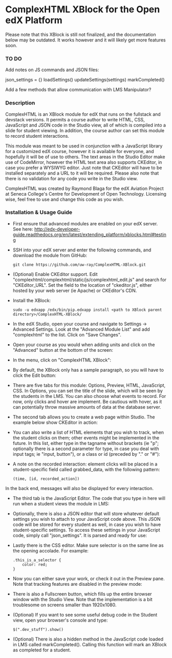 # ComplexHTML XBlock for the Open edX Platform

Please note that this XBlock is still not finalized, and the documentation below may be outdated. It works however and it will likely get more features soon.

### TO DO

Add notes on JS commands and JSON files:

json_settings = {}
loadSettings()
updateSettings(<optional>settings)
markCompleted()

Add a few methods that allow communication with LMS Manipulator?


### Description

ComplexHTML is an XBlock module for edX that runs on the fullstack and devstack versions. It permits a course author to write HTML, CSS, JavaScript and JSON code in the Studio view, all of which is compiled into a slide for student viewing. In addition, the course author can set this module to record student interactions.

This module was meant to be used in conjunction with a JavaScript library for a customized edX course, however it is available for everyone, and hopefully it will be of use to others. The text areas in the Studio Editor make use of CodeMirror, however the HTML text area also supports CKEditor, in case you prefer a WYSIWYG editor. Just note that CKEditor will have to be installed separately and a URL to it will be required. Please also note that there is no validation for any code you write in the Studio view.

ComplexHTML was created by Raymond Blaga for the edX Aviation Project at Seneca College's Centre for Development of Open Technology. Licensing wise, feel free to use and change this code as you wish.

### Installation & Usage Guide

* First ensure that advanced modules are enabled on your edX server. See here: http://edx-developer-guide.readthedocs.org/en/latest/extending_platform/xblocks.html#testing

* SSH into your edX server and enter the following commands, and download the module from GitHub:

    `git clone https://github.com/uw-ray/ComplexHTML-XBlock.git`

* (Optional) Enable CKEditor support. Edit "complexhtml/complexhtml/static/js/complexhtml_edit.js" and search for "CKEditor_URL". Set the field to the location of "ckeditor.js", either hosted by your web server (ie Apache) or CKEditor's CDN.
 
* Install the XBlock:

    `sudo -u edxapp /edx/bin/pip.edxapp install <path to XBlock parent directory>/ComplexHTML-XBlock/`

* In the edX Studio, open your course and navigate to Settings -> Advanced Settings. Look at the "Advanced Module List" and add "complexhtml" to the list. Click on "Save Changes". 

* Open your course as you would when adding units and click on the "Advanced" button at the bottom of the screen:

* In the menu, click on "ComplexHTML XBlock":

* By default, the XBlock only has a sample paragraph, so you will have to click the Edit button:

* There are five tabs for this module: Options, Preview, HTML, JavaScript, CSS. In Options, you can set the title of the slide, which will be seen by the students in the LMS. You can also choose what events to record. For now, only clicks and hover are implement. Be cautious with hover, as it can potentially throw massive amounts of data at the database server.

* The second tab allows you to create a web page within Studio. The example below show CKEditor in action:

* You can also write a list of HTML elements that you wish to track, when the student clicks on them; other events might be implemented in the future. In this list, either type in the tagname without brackets (ie "p"; optionally there is a second parameter for type, in case you deal with input tags; ie "input, button"), or a class or id (preceded by "." or "#"):

* A note on the recorded interaction: element clicks will be placed in a student-specific field called grabbed_data, with the following pattern: 

    `(time, [id, recorded_action])`

In the back end, messages will also be displayed for every interaction.

* The third tab is the JavaScript Editor. The code that you type in here will run when a student views the module in LMS:

* Optionally, there is also a JSON editor that will store whatever default settings you wish to attach to your JavaScript code above. This JSON code will be stored for every student as well, in case you wish to have student-specific settings. To access these settings in your JavaScript code, simply call "json_settings". It is parsed and ready for use:

* Lastly there is the CSS editor. Make sure selector is on the same line as the opening accolade. For example:

    ```
    .this_is_a_selector {
        color: red;
    }
    ```
    
* Now you can either save your work, or check it out in the Preview pane. Note that tracking features are disabled in the preview mode:

* There is also a Fullscreen button, which fills up the entire browser window with the Studio View. Note that the implementation is a bit troublesome on screens smaller than 1920x1080.

* (Optional) If you want to see some useful debug code in the Student view, open your browser's console and type: 

    `$(".dev_stuff").show()`

* (Optional) There is also a hidden method in the JavaScript code loaded in LMS called markCompleted(). Calling this function will mark an XBlock as completed for a student.
